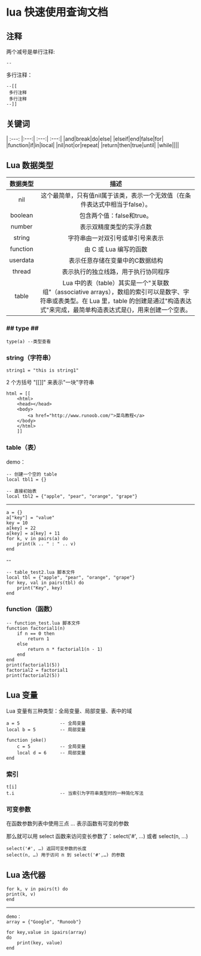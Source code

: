 # lua 快速使用查询文档 #

## 注释 ##

两个减号是单行注释:

	--

多行注释：

	--[[
	 多行注释
	 多行注释
 	--]]

## 关键词 ##

| :---: |:---:| :---:| :---:|
|and|break|do|else|
|elseif|end|false|for|
|function|if|in|local|
|nil|not|or|repeat|
|return|then|true|until|
|while||||

## Lua 数据类型 ##
|数据类型|描述|
| :---: |:---:| 
|nil|这个最简单，只有值nil属于该类，表示一个无效值（在条件表达式中相当于false）。|
|boolean|包含两个值：false和true。|
|number|表示双精度类型的实浮点数|
|string|字符串由一对双引号或单引号来表示|
|function|由 C 或 Lua 编写的函数|
|userdata|表示任意存储在变量中的C数据结构|
|thread|表示执行的独立线路，用于执行协同程序|
|table|Lua 中的表（table）其实是一个"关联数组"（associative arrays），数组的索引可以是数字、字符串或表类型。在 Lua 里，table 的创建是通过"构造表达式"来完成，最简单构造表达式是{}，用来创建一个空表。|

### ## type ## ###

	type(a) --类型查看

### string（字符串） ###

	string1 = "this is string1"

2 个方括号 "[[]]" 来表示"一块"字符串

	html = [[
		<html>
		<head></head>
		<body>
    		<a href="http://www.runoob.com/">菜鸟教程</a>
		</body>
		</html>
		]]


### table（表） ###

demo：

	-- 创建一个空的 table
	local tbl1 = {}
	
	-- 直接初始表
	local tbl2 = {"apple", "pear", "orange", "grape"}

----

	a = {}
	a["key"] = "value"
	key = 10
	a[key] = 22
	a[key] = a[key] + 11
	for k, v in pairs(a) do
	    print(k .. " : " .. v)
	end

--

	-- table_test2.lua 脚本文件
	local tbl = {"apple", "pear", "orange", "grape"}
	for key, val in pairs(tbl) do
	    print("Key", key)
	end


### function（函数） ###

	-- function_test.lua 脚本文件
	function factorial1(n)
	    if n == 0 then
	        return 1
	    else
	        return n * factorial1(n - 1)
	    end
	end
	print(factorial1(5))
	factorial2 = factorial1
	print(factorial2(5))

## Lua 变量 ##

Lua 变量有三种类型：全局变量、局部变量、表中的域

	a = 5               -- 全局变量
	local b = 5         -- 局部变量

	function joke()
    	c = 5           -- 全局变量
    	local d = 6     -- 局部变量
	end

### 索引 ###

	t[i]
	t.i                 -- 当索引为字符串类型时的一种简化写法

### 可变参数 ###

在函数参数列表中使用三点 ... 表示函数有可变的参数

那么就可以用 select 函数来访问变长参数了：select('#', …) 或者 select(n, …)

	select('#', …) 返回可变参数的长度
	select(n, …) 用于访问 n 到 select('#',…) 的参数


## Lua 迭代器 ##

	for k, v in pairs(t) do
	print(k, v)
	end

-----

	demo：
	array = {"Google", "Runoob"}
	
	for key,value in ipairs(array) 
	do
		print(key, value)
	end